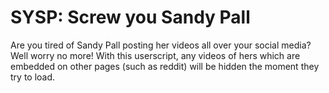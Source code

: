# SYSP: Screw you Sandy Pall

Are you tired of Sandy Pall posting her videos all over your social media? Well worry no more! With this userscript, any videos of hers which are embedded on other pages (such as reddit) will be hidden the moment they try to load.
